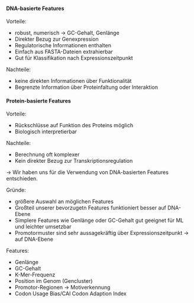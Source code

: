 #### DNA-basierte Features
Vorteile:

- robust, numerisch -> GC-Gehalt, Genlänge
- Direkter Bezug zur Genexpression
- Regulatorische Informationen enthalten
- Einfach aus FASTA-Dateien extrahierbar
- Gut für Klassifikation nach Expressionszeitpunkt

Nachteile:

- keine direkten Informationen über Funktionalität
- Begrenzte Information über Proteinfaltung oder Interaktion

#### Protein-basierte Features
Vorteile:

- Rückschlüsse auf Funktion des Proteins möglich
- Biologisch interpretierbar

Nachteile:

- Berechnung oft komplexer
- Kein direkter Bezug zur Transkriptionsregulation

-> Wir haben uns für die Verwendung von DNA-basierten Features entschieden.

Gründe:

- größere Auswahl an möglichen Features
- Großteil unserer bevorzugetn Features funktioniert besser auf DNA-Ebene
- Simplere Features wie Genlänge oder GC-Gehalt gut geeignet für ML und leichter umsetzbar
- Promotormuster sind sehr aussagekräftig über Expressionszeitpunkt -> auf DNA-Ebene
    
    
Features:

- Genlänge
- GC-Gehalt
- K-Mer-Frequenz
- Position im Genom (Gencluster)
- Promotor-Regionen -> Motiverkennung
- Codon Usage Bias/CAI Codon Adaption Index
